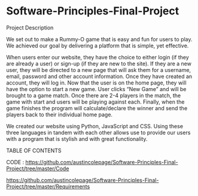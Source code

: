 # Software-Principles-Final-Project

Project Description

We set out to make a Rummy-O game that is easy and fun for users to play. We achieved our goal by delivering a platform that is simple, yet effective.

When users enter our website, they have the choice to either login (if they are already a user) or sign-up (if they are new to the site). If they are a new user, they will be directed to a new page that will ask them for a username, email, password and other account information. Once they have created an account, they will log in. Now that the user is on the home page, they will have the option to start a new game. User clicks “New Game” and will be brought to a game match. Once there are 2-4 players in the match, the game with start and users will be playing against each. Finally, when the game finishes the program will calculate/declare the winner and send the players back to their individual home page.

We created our website using Python, JavaScript and CSS. Using these three languages in tandem with each other allows use to provide our users with a program that is stylish and with great functionality. 

TABLE OF CONTENTS

CODE : https://github.com/austincolepage/Software-Principles-Final-Project/tree/master/Code

https://github.com/austincolepage/Software-Principles-Final-Project/tree/master/Requirements
